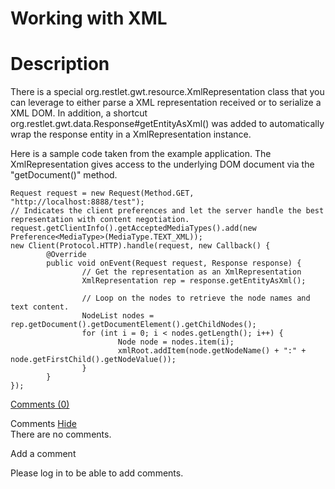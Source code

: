 Working with XML
================

Description
===========

There is a special org.restlet.gwt.resource.XmlRepresentation class that
you can leverage to either parse a XML representation received or to
serialize a XML DOM. In addition, a shortcut
org.restlet.gwt.data.Response\#getEntityAsXml() was added to
automatically wrap the response entity in a XmlRepresentation instance.

Here is a sample code taken from the example application. The
XmlRepresentation gives access to the underlying DOM document via the
"getDocument()" method.

    Request request = new Request(Method.GET, "http://localhost:8888/test");
    // Indicates the client preferences and let the server handle the best representation with content negotiation.
    request.getClientInfo().getAcceptedMediaTypes().add(new Preference<MediaType>(MediaType.TEXT_XML));
    new Client(Protocol.HTTP).handle(request, new Callback() {
            @Override
            public void onEvent(Request request, Response response) {
                    // Get the representation as an XmlRepresentation
                    XmlRepresentation rep = response.getEntityAsXml();

                    // Loop on the nodes to retrieve the node names and text content.
                    NodeList nodes = rep.getDocument().getDocumentElement().getChildNodes();
                    for (int i = 0; i < nodes.getLength(); i++) {
                            Node node = nodes.item(i);
                            xmlRoot.addItem(node.getNodeName() + ":" + node.getFirstChild().getNodeValue());
                    }
            }
    });

[Comments
(0)](http://web.archive.org/web/20101124051231/http://wiki.restlet.org/docs_1.1/13-restlet/144-restlet/191-restlet.html#)

Comments
[Hide](http://web.archive.org/web/20101124051231/http://wiki.restlet.org/docs_1.1/13-restlet/144-restlet/191-restlet.html#)
\
There are no comments.

Add a comment

Please log in to be able to add comments.
